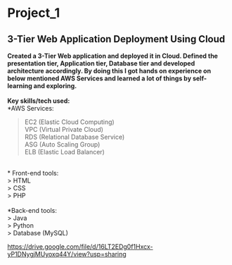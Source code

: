 # Project_1
## 3-Tier Web Application Deployment Using Cloud
**Created a 3-Tier Web application and deployed it in Cloud. Defined the presentation tier, Application tier, Database tier and
developed architecture accordingly. By doing this I got hands on experience on below mentioned AWS Services and learned
a lot of things by self-learning and exploring.**
<br>
<br>
**Key skills/tech used:**
<br>
*AWS Services: <br>
 > EC2 (Elastic Cloud Computing)<br>
 > VPC (Virtual Private Cloud)<br>
 > RDS (Relational Database Service)<br>
 > ASG (Auto Scaling Group)<br>
 > ELB (Elastic Load Balancer)<br>
<br>
* Front-end tools: <br>
 > HTML<br>
 > CSS<br>
 > PHP<br>
<br>
*Back-end tools: <br>
 > Java<br>
 > Python<br>
 > Database (MySQL)

https://drive.google.com/file/d/16LT2EDg0f1Hxcx-yP1DNygjMUyoxq44Y/view?usp=sharing
